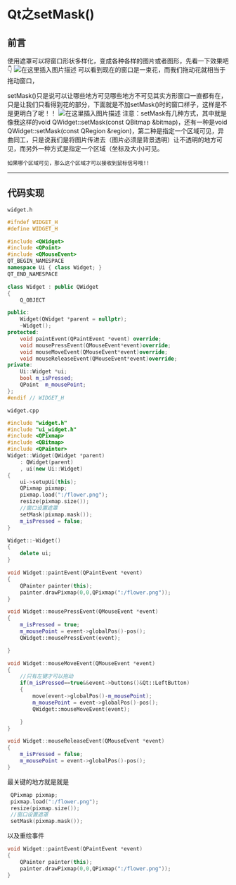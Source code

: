 # Qt之setMask()
## 前言
使用遮罩可以将窗口形状多样化，变成各种各样的图片或者图形，先看一下效果吧👇
![在这里插入图片描述](https://img-blog.csdnimg.cn/d91d2229f3ac4b29beab07ee1575b582.gif)
可以看到现在的窗口是一束花，而我们拖动花就相当于拖动窗口，

setMask()只是说可以让哪些地方可见哪些地方不可见其实方形窗口一直都有在，只是让我们只看得到花的部分，下面就是不加setMask()时的窗口样子，这样是不是更明白了呢！！
![在这里插入图片描述](https://img-blog.csdnimg.cn/795ae50a93d94f5e9b544dd68df819c8.png)
注意：setMask有几种方式，其中就是像我这样的void QWidget::setMask(const QBitmap &bitmap)，还有一种是void QWidget::setMask(const QRegion &region)，第二种是指定一个区域可见，异曲同工，只是说我们是将图片传进去（图片必须是背景透明）让不透明的地方可见，而另外一种方式是指定一个区域（坐标及大小)可见。

`如果哪个区域可见，那么这个区域才可以接收到鼠标信号哦!!`


---
## 代码实现
`widget.h`
```cpp
#ifndef WIDGET_H
#define WIDGET_H

#include <QWidget>
#include <QPoint>
#include <QMouseEvent>
QT_BEGIN_NAMESPACE
namespace Ui { class Widget; }
QT_END_NAMESPACE

class Widget : public QWidget
{
    Q_OBJECT

public:
    Widget(QWidget *parent = nullptr);
    ~Widget();
protected:
    void paintEvent(QPaintEvent *event) override;
    void mousePressEvent(QMouseEvent*event)override;
    void mouseMoveEvent(QMouseEvent*event)override;
    void mouseReleaseEvent(QMouseEvent*event)override;
private:
    Ui::Widget *ui;
    bool m_isPressed;
    QPoint  m_mousePoint;
};
#endif // WIDGET_H

```


`widget.cpp`
```cpp
#include "widget.h"
#include "ui_widget.h"
#include <QPixmap>
#include <QBitmap>
#include <QPainter>
Widget::Widget(QWidget *parent)
    : QWidget(parent)
    , ui(new Ui::Widget)
{
    ui->setupUi(this);
    QPixmap pixmap;
    pixmap.load(":/flower.png");
    resize(pixmap.size());
    //窗口设置遮罩
    setMask(pixmap.mask());
    m_isPressed = false;
}

Widget::~Widget()
{
    delete ui;
}

void Widget::paintEvent(QPaintEvent *event)
{
    QPainter painter(this);
    painter.drawPixmap(0,0,QPixmap(":/flower.png"));
}

void Widget::mousePressEvent(QMouseEvent *event)
{
    m_isPressed = true;
    m_mousePoint = event->globalPos()-pos();
    QWidget::mousePressEvent(event);

}

void Widget::mouseMoveEvent(QMouseEvent *event)
{
    //只有左键才可以拖动
    if(m_isPressed==true&&event->buttons()&Qt::LeftButton)
    {
        move(event->globalPos()-m_mousePoint);
        m_mousePoint = event->globalPos()-pos();
        QWidget::mouseMoveEvent(event);

    }
}

void Widget::mouseReleaseEvent(QMouseEvent *event)
{
    m_isPressed = false;
    m_mousePoint = event->globalPos()-pos();
}
```

最关键的地方就是就是
```cpp
 QPixmap pixmap;
 pixmap.load(":/flower.png");
 resize(pixmap.size());
 //窗口设置遮罩
 setMask(pixmap.mask());
```
以及重绘事件
```cpp
void Widget::paintEvent(QPaintEvent *event)
{
    QPainter painter(this);
    painter.drawPixmap(0,0,QPixmap(":/flower.png"));
}
```